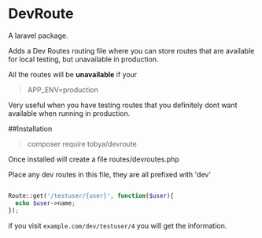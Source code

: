 # DevRoute
A laravel package.

Adds a Dev Routes routing file where you can store routes that are available for local testing, but unavailable in production.

All the routes will be **unavailable** if your 

> APP_ENV=production

Very useful when you have testing routes that you definitely dont want available when running in production.

##Installation

> composer require tobya/devroute
> 

Once installed will create a file routes/devroutes.php 

Place any dev routes in this file, they are all prefixed with 'dev'

````php

Route::get('/testuser/{user}', function($user){
  echo $user->name;
});

````

if you visit `example.com/dev/testuser/4` you will get the information.
